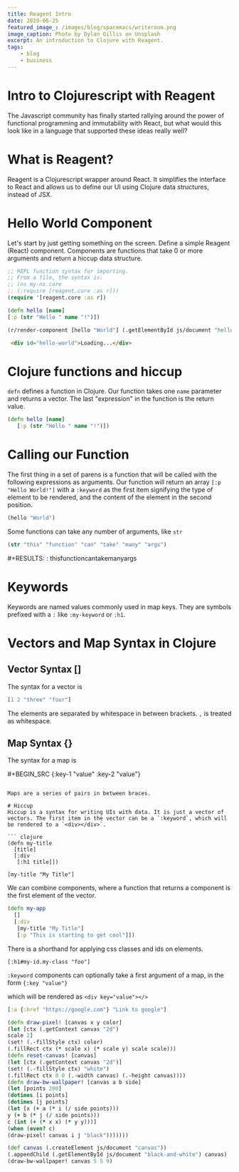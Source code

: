 ```yaml
---
title: Reagent Intro
date: 2019-06-25
featured_image_: /images/blog/spacemacs/writeroom.png
image_caption: Photo by Dylan Gillis on Unsplash
excerpt: An introduction to Clojure with Reagent.
tags:
    - blog
    - business
---
```

# Intro to Clojurescript with Reagent
The Javascript community has finally started rallying around the power of functional programming and immutability with React, but what would this look like in a language that supported these ideas really well?

# What is Reagent?
Reagent is a Clojurescript wrapper around React. It simplifies the interface to React and allows us to define our UI using Clojure data structures, instead of JSX.

# Hello World Component
Let's start by just getting something on the screen.
Define a simple Reagent (React) component. Components are functions that take 0 or more arguments and return a hiccup data structure.

``` clojure 
;; REPL function syntax for importing.
;; From a file, the syntax is:
;; (ns my-ns.core
;; (:require [reagent.core :as r]))
(require '[reagent.core :as r])

(defn hello [name]
[:p (str "Hello " name "!")])

(r/render-component [hello "World"] (.getElementById js/document "hello-world"))
```

``` html
 <div id="hello-world">Loading...</div>
 ```

# Clojure functions and hiccup
`defn` defines a function in Clojure. Our function takes one `name` parameter and returns a vector. The last "expression" in the function is the return value.

``` clojure
(defn hello [name]
   [:p (str "Hello " name "!")])
```

# Calling our Function
The first thing in a set of parens is a function that will be called with the following expressions as arguments. Our function will return an array `[:p "Hello World!"]` with a `:keyword` as the first item signifying the type of element to be rendered, and the content of the element in the second position.

``` clojure
(hello "World")
```

Some functions can take any number of arguments, like `str`

``` clojure
(str "this" "function" "can" "take" "many" "args")
```

#+RESULTS:
: thisfunctioncantakemanyargs

# Keywords
Keywords are named values commonly used in map keys. They are symbols prefixed with a `:` like `:my-keyword` or `:h1`.

# Vectors and Map Syntax in Clojure
## Vector Syntax []
The syntax for a vector is

``` clojure 
[1 2 "three" "four"]
```
The elements are separated by whitespace in between brackets.
`,` is treated as whitespace.


## Map Syntax {}
The syntax for a map is

#+BEGIN_SRC
{:key-1 "value" :key-2 "value"}
```

Maps are a series of pairs in between braces.

# Hiccup
Hiccup is a syntax for writing UIs with data. It is just a vector of vectors. The first item in the vector can be a `:keyword`, which will be rendered to a `<div></div>`.

``` clojure
(defn my-title
  [title]
  [:div
   [:h1 title]])

[my-title "My Title"]
```

We can combine components, where a function that returns a component is the first element of the vector.

``` clojure
(defn my-app
  []
  [:div
   [my-title "My Title"]
   [:p "This is starting to get cool"]])
```

There is a shorthand for applying css classes and ids on elements.

`[:h1#my-id.my-class "foo"]`

`:keyword` components can optionally take a first argument of a map, in the form `{:key "value"}`

which will be rendered as `<div key="value"></>`

``` clojure
[:a {:href "https://google.com"} "Link to google"]
```


``` clojure
(defn draw-pixel! [canvas x y color]
(let [ctx (.getContext canvas "2d")
scale 2]
(set! (.-fillStyle ctx) color)
(.fillRect ctx (* scale x) (* scale y) scale scale)))
(defn reset-canvas! [canvas]
(let [ctx (.getContext canvas "2d")]
(set! (.-fillStyle ctx) "white")
(.fillRect ctx 0 0 (.-width canvas) (.-height canvas))))
(defn draw-bw-wallpaper! [canvas a b side]
(let [points 200]
(dotimes [i points]
(dotimes [j points]
(let [x (+ a (* i (/ side points)))
y (+ b (* j (/ side points)))
c (int (+ (* x x) (* y y)))]
(when (even? c)
(draw-pixel! canvas i j "black")))))))

(def canvas (.createElement js/document "canvas"))
(.appendChild (.getElementById js/document "black-and-white") canvas)
(draw-bw-wallpaper! canvas 5 5 9)

```
